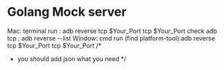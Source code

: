 # Golang Mock server
Mac:
 terminal run : adb reverse tcp $Your_Port tcp $Your_Port
 check adb tcp : adb reverse --list
Window:
 cmd run (find platform-tool):adb reverse tcp $Your_Port tcp $Your_Port
/*
* you should add json what you need
*/
